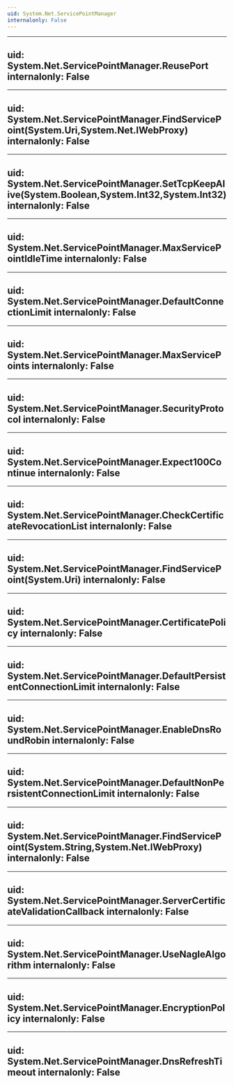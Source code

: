 ```yaml
---
uid: System.Net.ServicePointManager
internalonly: False
---
```


---
uid: System.Net.ServicePointManager.ReusePort
internalonly: False
---

---
uid: System.Net.ServicePointManager.FindServicePoint(System.Uri,System.Net.IWebProxy)
internalonly: False
---

---
uid: System.Net.ServicePointManager.SetTcpKeepAlive(System.Boolean,System.Int32,System.Int32)
internalonly: False
---

---
uid: System.Net.ServicePointManager.MaxServicePointIdleTime
internalonly: False
---

---
uid: System.Net.ServicePointManager.DefaultConnectionLimit
internalonly: False
---

---
uid: System.Net.ServicePointManager.MaxServicePoints
internalonly: False
---

---
uid: System.Net.ServicePointManager.SecurityProtocol
internalonly: False
---

---
uid: System.Net.ServicePointManager.Expect100Continue
internalonly: False
---

---
uid: System.Net.ServicePointManager.CheckCertificateRevocationList
internalonly: False
---

---
uid: System.Net.ServicePointManager.FindServicePoint(System.Uri)
internalonly: False
---

---
uid: System.Net.ServicePointManager.CertificatePolicy
internalonly: False
---

---
uid: System.Net.ServicePointManager.DefaultPersistentConnectionLimit
internalonly: False
---

---
uid: System.Net.ServicePointManager.EnableDnsRoundRobin
internalonly: False
---

---
uid: System.Net.ServicePointManager.DefaultNonPersistentConnectionLimit
internalonly: False
---

---
uid: System.Net.ServicePointManager.FindServicePoint(System.String,System.Net.IWebProxy)
internalonly: False
---

---
uid: System.Net.ServicePointManager.ServerCertificateValidationCallback
internalonly: False
---

---
uid: System.Net.ServicePointManager.UseNagleAlgorithm
internalonly: False
---

---
uid: System.Net.ServicePointManager.EncryptionPolicy
internalonly: False
---

---
uid: System.Net.ServicePointManager.DnsRefreshTimeout
internalonly: False
---
